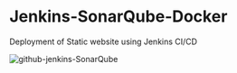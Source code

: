 # Jenkins-SonarQube-Docker
Deployment of Static website using Jenkins CI/CD 


![github-jenkins-SonarQube](https://github.com/karthik-valliappan/Jenkins-SonarQube-Docker/assets/80900789/611bf5a1-523a-442a-bbd8-33adc2c4da28)

